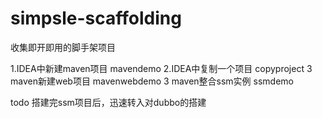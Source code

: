 # simpsle-scaffolding
收集即开即用的脚手架项目

1.IDEA中新建maven项目  mavendemo
2.IDEA中复制一个项目   copyproject
3 maven新建web项目    mavenwebdemo
3 maven整合ssm实例     ssmdemo


todo 搭建完ssm项目后，迅速转入对dubbo的搭建

